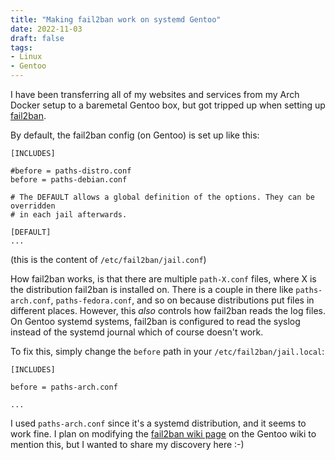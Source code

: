 ```yaml
---
title: "Making fail2ban work on systemd Gentoo"
date: 2022-11-03
draft: false
tags:
- Linux
- Gentoo
---
```


I have been transferring all of my websites and services from my Arch Docker setup to a baremetal Gentoo box, but
got tripped up when setting up [fail2ban](https://www.fail2ban.org/wiki/index.php/Main_Page). 
<!--more-->

By default, the fail2ban config (on Gentoo) is set up like this:

```
[INCLUDES]

#before = paths-distro.conf
before = paths-debian.conf

# The DEFAULT allows a global definition of the options. They can be overridden
# in each jail afterwards.

[DEFAULT]
...
```
(this is the content of `/etc/fail2ban/jail.conf`)

How fail2ban works, is that there are multiple `path-X.conf` files, where X is the distribution fail2ban is installed on. 
There is a couple in there like `paths-arch.conf`, `paths-fedora.conf`, and so on because distributions put files in different
places. However, this _also_ controls how fail2ban reads the log files. On Gentoo systemd systems, fail2ban is configured to read
the syslog instead of the systemd journal which of course doesn't work.

To fix this, simply change the `before` path in your `/etc/fail2ban/jail.local`:

```
[INCLUDES]

before = paths-arch.conf

...
```

I used `paths-arch.conf` since it's a systemd distribution, and it seems to work fine. I plan on modifying the [fail2ban
wiki page](https://wiki.gentoo.org/wiki/Fail2ban) on the Gentoo wiki to mention this, but I wanted to share my discovery here :-)
